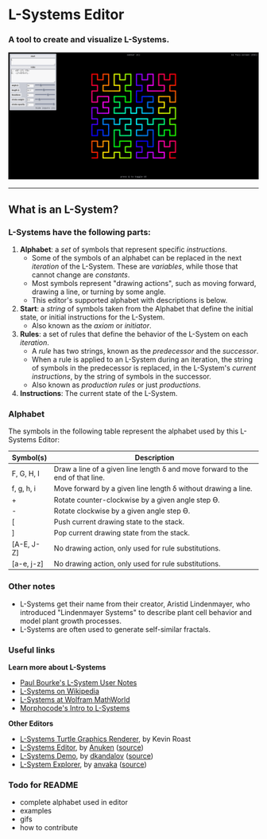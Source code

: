 # L-Systems Editor
### A tool to create and visualize L-Systems.
![The editor in fullscreen mode](/img/screenshots/fullscreen-02.png)
<hr>

## What is an L-System?

### L-Systems have the following parts:
1. **Alphabet**: a *set* of symbols that represent specific *instructions*. 
   * Some of the symbols of an alphabet can be replaced in the next *iteration* of the L-System. These are *variables*, while those that cannot change are *constants*.
   * Most symbols represent "drawing actions", such as moving forward, drawing a line, or turning by some angle.
   * This editor's supported alphabet with descriptions is below.
2. **Start**: a *string* of symbols taken from the Alphabet that define the initial state, or initial instructions for the L-System. 
   * Also known as the *axiom* or *initiator*.
3. **Rules**: a set of rules that define the behavior of the L-System on each *iteration*. 
   * A *rule* has two strings, known as the *predecessor* and the *successor*.
   * When a rule is applied to an L-System during an iteration, the string of symbols in the predecessor is replaced, in the L-System's *current instructions*, by the string of symbols in the successor. 
   * Also known as *production rules* or just *productions*.
4. **Instructions**: The current state of the L-System. 

### Alphabet
The symbols in the following table represent the alphabet used by this L-Systems Editor:

| Symbol(s)  | Description                                                                    |
| ---------- | ------------------------------------------------------------------------------ |
| F, G, H, I | Draw a line of a given line length δ and move forward to the end of that line. |
| f, g, h, i | Move forward by a given line length δ without drawing a line.                  |
| +          | Rotate counter-clockwise by a given angle step ϴ.                              |
| -          | Rotate clockwise by a given angle step ϴ.                                      |
| [          | Push current drawing state to the stack.                                       |
| ]          | Pop current drawing state from the stack.                                      |
| [A-E, J-Z] | No drawing action, only used for rule substitutions.                           |
| [a-e, j-z] | No drawing action, only used for rule substitutions.                           |


### Other notes
* L-Systems get their name from their creator, Aristid Lindenmayer, who introduced "Lindenmayer Systems" to describe plant cell behavior and model plant growth processes.
* L-Systems are often used to generate self-similar fractals.

### Useful links
**Learn more about L-Systems**
- [Paul Bourke's L-System User Notes](http://paulbourke.net/fractals/lsys/)
- [L-Systems on Wikipedia](https://en.wikipedia.org/wiki/L-system)
- [L-Systems at Wolfram MathWorld](http://mathworld.wolfram.com/LindenmayerSystem.html)
- [Morphocode's Intro to L-Systems](https://morphocode.com/intro-to-l-systems/)

**Other Editors**
- [L-Systems Turtle Graphics Renderer](http://www.kevs3d.co.uk/dev/lsystems/), by Kevin Roast
- [L-Systems Editor](https://anuken.github.io/lsystems/), by [Anuken](https://github.com/Anuken) ([source](https://github.com/Anuken/L-Systems))
- [L-Systems Demo](https://dkandalov.github.io/lsystem/), by [dkandalov](https://github.com/dkandalov) ([source](https://github.com/dkandalov/lsystem-js))
- [L-System Explorer](https://anvaka.github.io/lsystem/), by [anvaka](https://github.com/anvaka) ([source](https://github.com/anvaka/lsystem))


### Todo for README
* complete alphabet used in editor
* examples
* gifs
* how to contribute
